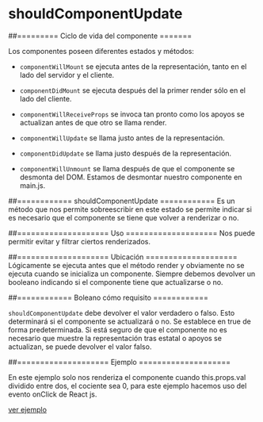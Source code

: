 # shouldComponentUpdate

##========= Ciclo de vida del componente =======


Los componentes poseen diferentes estados y métodos: 

- `componentWillMount` se ejecuta antes de la representación, tanto en el lado del servidor y el cliente.

- `componentDidMount` se ejecuta después del la primer render sólo en el lado del cliente. 

- `componentWillReceiveProps` se invoca tan pronto como los apoyos se actualizan antes de que otro se llama render.


- `componentWillUpdate` se llama justo antes de la representación.

- `componentDidUpdate` se llama justo después de la representación.

- `componentWillUnmount` se llama después de que el componente se desmonta del DOM. Estamos de desmontar nuestro componente en main.js.


##============ shouldComponentUpdate ============
Es un método que nos permite sobreescribir en este estado se permite indicar si es necesario que el componente se tiene que volver a renderizar o no.

##==================== Uso ====================
 Nos puede permitir  evitar y filtrar ciertos renderizados.

##==================== Ubicación ====================
 Lógicamente se ejecuta antes que el método render y obviamente no se ejecuta cuando se inicializa un componente. Siempre debemos devolver un booleano indicando si el componente tiene que actualizarse o no.

##============ Boleano cómo requisito ============ 

`shouldComponentUpdate` debe devolver el valor verdadero o falso. Esto determinará si el componente se actualizará o no. Se establece en true de forma predeterminada. Si está seguro de que el componente no es necesario que muestre la representación tras estatal o apoyos se actualizan, se puede devolver el valor falso.


##==================== Ejemplo ====================

En este ejemplo solo nos renderiza el componente cuando this.props.val dividido entre dos, el cociente sea 0, para este ejemplo hacemos uso del evento onClick de React js.

[ver ejemplo](https://github.com/diegozwolf/talks/blob/master/shouldComponentUpdate/example.js)







